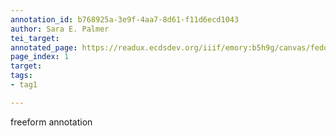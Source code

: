```yaml
---
annotation_id: b768925a-3e9f-4aa7-8d61-f11d6ecd1043
author: Sara E. Palmer
tei_target: 
annotated_page: https://readux.ecdsdev.org/iiif/emory:b5h9g/canvas/fedora:emory:pchch
page_index: 1
target: 
tags:
- tag1

---
```

<p>freeform annotation</p>